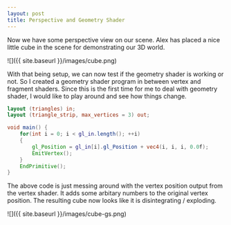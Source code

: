 ```yaml
---
layout: post
title: Perspective and Geometry Shader
---
```


Now we have some perspective view on our scene. Alex has placed a nice little cube in the scene for demonstrating our 3D world.

![]({{ site.baseurl }}/images/cube.png)

With that being setup, we can now test if the geometry shader is working or not. So I created a geometry shader program in between vertex and fragment shaders. Since this is the first time for me to deal with geometry shader, I would like to play around and see how things change.

```glsl
layout (triangles) in;
layout (triangle_strip, max_vertices = 3) out;

void main() {   
    for(int i = 0; i < gl_in.length(); ++i)
    {
        gl_Position = gl_in[i].gl_Position + vec4(i, i, i, 0.0f);
        EmitVertex();
    }
    EndPrimitive();
} 
```

The above code is just messing around with the vertex position output from the vertex shader. It adds some arbitary numbers to the original vertex position. The resulting cube now looks like it is disintegrating / exploding.

![]({{ site.baseurl }}/images/cube-gs.png)